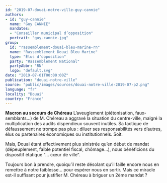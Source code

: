```yaml
---
id: "2019-07-douai-notre-ville-guy-cannie"
authors:
- id: "guy-cannie"
  name: "Guy CANNIE"
  mandates: 
  - "Conseiller municipal d’opposition"
  portrait: "guy-cannie.jpg"
group:
  id: "rassemblement-douai-bleu-marine-rn"
  name: "Rassemblement Douai Bleu Marine"
  type: "Élus d’opposition"
  party: "Rassemblement National"
  partyAbbr: "RN"
  logo: "default.svg"
date: "2019-07-01T00:00:00Z"
publication: "douai-notre-ville"
source: "public/images/sources/douai-notre-ville-2019-07-p2.png"
language: "fr"
locality: "Douai"
country: "France"
---
```


**Macron au secours de Chéreau**
L’aveuglement (piétonisation, faux-semblants…) de M. Chéreau a aggravé la situation du centre-ville,  malgré la multiplication des audits dispendieux souvent inutiles. Sa tactique de défaussement ne trompe pas plus : diluer ses responsabilités vers d’autres, élus ou partenaires économiques ou institutionnels. Soit.

Mais, Douai étant effectivement plus  sinistrée qu’en début de mandat (dépeuplement, faible potentiel fiscal, chômage…), nous bénéficions du dispositif  étatique "… cœur de ville".

Toujours bon à prendre, quoiqu’il reste désolant qu’il faille encore nous en remettre à notre faiblesse… pour espérer nous en sortir. Mais ce miracle est-il suffisant pour justifier M. Chéreau à briguer un 2ème mandat ?
